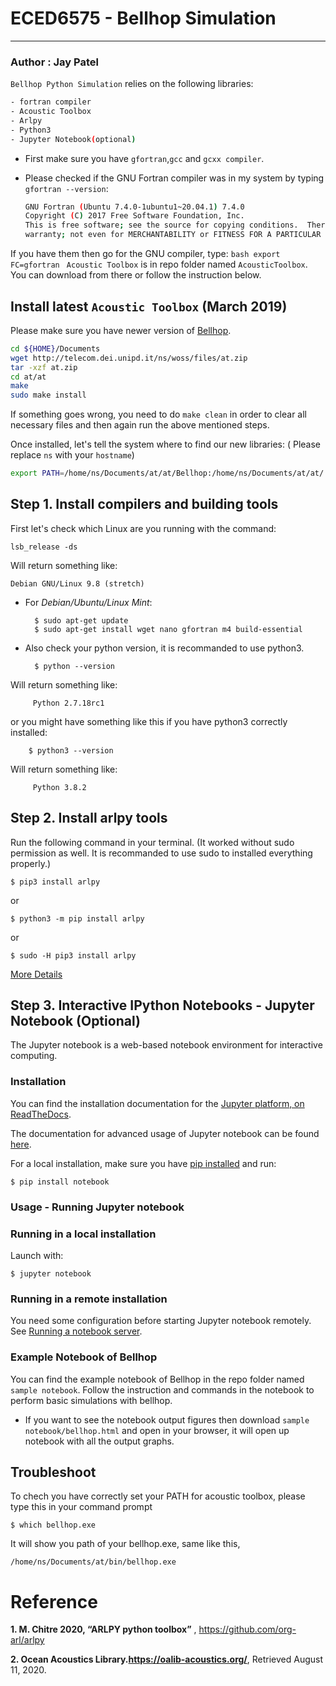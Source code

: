 # ECED6575 - Bellhop Simulation
--------------------------------------------------------------------------------------------------
### Author : Jay Patel

`Bellhop Python Simulation` relies on the following libraries:
```bash
- fortran compiler
- Acoustic Toolbox
- Arlpy
- Python3
- Jupyter Notebook(optional)
```
* First make sure you have `gfortran`,`gcc` and `gcxx compiler`.

* Please checked if the GNU Fortran compiler was in my system by typing `gfortran --version`:
    ```bash
    GNU Fortran (Ubuntu 7.4.0-1ubuntu1~20.04.1) 7.4.0
    Copyright (C) 2017 Free Software Foundation, Inc.
    This is free software; see the source for copying conditions.  There is NO
    warranty; not even for MERCHANTABILITY or FITNESS FOR A PARTICULAR PURPOSE.
    ```

If you have them then go for the GNU compiler, type:
    ```bash
    export FC=gfortran
    ```
`Acoustic Toolbox` is in repo folder named `AcousticToolbox`. You can download from there or follow the instruction below.

## Install latest `Acoustic Toolbox` (March 2019) 
Please make sure you have newer version of [Bellhop](https://oalib-acoustics.org/).
```bash
cd ${HOME}/Documents
wget http://telecom.dei.unipd.it/ns/woss/files/at.zip
tar -xzf at.zip
cd at/at
make
sudo make install
```
If something goes wrong, you need to do `make clean` in order to clear all necessary files and then again run the above mentioned steps.

Once installed, let's tell the system where to find our new libraries: ( Please replace `ns` with your `hostname`)
```bash
export PATH=/home/ns/Documents/at/at/Bellhop:/home/ns/Documents/at/at/:$PATH
```
## Step 1. Install compilers and building tools

First let's check which Linux are you running with the command:
    
    lsb_release -ds
    
Will return something like:
    
    Debian GNU/Linux 9.8 (stretch)
    
* For *Debian/Ubuntu/Linux Mint*:
    
        $ sudo apt-get update
        $ sudo apt-get install wget nano gfortran m4 build-essential
    
* Also check your python version, it is recommanded to use python3.
   
        $ python --version
   
Will return something like:
    
         Python 2.7.18rc1
    
or you might have something like this if you have python3 correctly installed:
   
        $ python3 --version
   
Will return something like:
    
         Python 3.8.2
    

## Step 2. Install arlpy tools

Run the following command in your terminal. (It worked without sudo permission as well. It is recommanded to use sudo to installed everything properly.)

    $ pip3 install arlpy

or

    $ python3 -m pip install arlpy

or

    $ sudo -H pip3 install arlpy

[More Details](https://pypi.org/project/arlpy/)

## Step 3. Interactive IPython Notebooks - Jupyter Notebook (Optional)
The Jupyter notebook is a web-based notebook environment for interactive computing.

### Installation
You can find the installation documentation for the
[Jupyter platform, on ReadTheDocs](https://jupyter.readthedocs.io/en/latest/install.html).

The documentation for advanced usage of Jupyter notebook can be found
[here](https://jupyter-notebook.readthedocs.io/en/latest/).

For a local installation, make sure you have
[pip installed](https://pip.readthedocs.io/en/stable/installing/) and run:

    $ pip install notebook

### Usage - Running Jupyter notebook

### Running in a local installation

Launch with:

    $ jupyter notebook

### Running in a remote installation

You need some configuration before starting Jupyter notebook remotely. See [Running a notebook server](https://jupyter-notebook.readthedocs.io/en/stable/public_server.html).

### Example Notebook of Bellhop

You can find the example notebook of Bellhop in the repo folder named `sample notebook`. Follow the instruction and commands in the notebook to perform basic simulations with bellhop.

* If you want to see the notebook output figures then download `sample notebook/bellhop.html` and open in your browser, it will open up notebook with all the output graphs. 

## Troubleshoot

To chech you have correctly set your PATH for acoustic toolbox, please type this in your command prompt
    
    $ which bellhop.exe
   
It will show you path of your bellhop.exe, same like this,

    
    /home/ns/Documents/at/bin/bellhop.exe
    
 # Reference

  **1. M. Chitre 2020, “ARLPY python toolbox”** , https://github.com/org-arl/arlpy 
  
  **2. Ocean Acoustics Library.https://oalib-acoustics.org/**, Retrieved August 11, 2020.   
